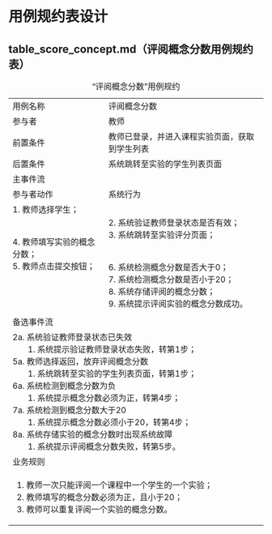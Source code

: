 # 用例规约表设计

## table_score_concept.md（评阅概念分数用例规约表）

<table>
    <caption>“评阅概念分数”用例规约</caption>
    <tr>
        <td>用例名称</td>
        <td>评阅概念分数</td>
    </tr>
    <tr>
        <td>参与者</td>
        <td>教师</td>
    </tr>
    <tr>
        <td>前置条件</td>
        <td>教师已登录，并进入课程实验页面，获取到学生列表</td>
    </tr>
    <tr>
        <td>后置条件</td>
        <td>系统跳转至实验的学生列表页面</td>
    </tr>
    <tr>
        <td colspan="2">主事件流</td>
    </tr>
    <tr>
        <td>参与者动作</td>
        <td>系统行为</td>
    </tr>
    <tr>
        <td>
            1. 教师选择学生；<br><br><br>
            4. 教师填写实验的概念分数；<br>
            5. 教师点击提交按钮；<br><br><br><br><br>
        </td>
        <td>
            <br>
            2. 系统验证教师登录状态是否有效；<br>
            3. 系统跳转至实验评分页面；<br><br><br>
            6. 系统检测概念分数是否大于0；<br>
            7. 系统检测概念分数是否小于20；<br>
            8. 系统存储评阅的概念分数；<br>
            9. 系统提示评阅实验的概念分数成功。
        </td>
    </tr>
    <tr>
        <td colspan="2">备选事件流</td>
    </tr>
    <tr>
        <td colspan="2">
            2a. 系统验证教师登录状态已失效<br>
                &nbsp&nbsp&nbsp&nbsp&nbsp&nbsp
                1. 系统提示验证教师登录状态失败，转第1步；<br>
            5a. 教师选择返回，放弃评阅概念分数<br>
                &nbsp&nbsp&nbsp&nbsp&nbsp&nbsp
                1. 系统跳转至实验的学生列表页面，转第1步；<br>
            6a. 系统检测到概念分数为负<br>
                &nbsp&nbsp&nbsp&nbsp&nbsp&nbsp
                1. 系统提示概念分数必须为正，转第4步；<br>
            7a. 系统检测到概念分数大于20<br>
                &nbsp&nbsp&nbsp&nbsp&nbsp&nbsp
                1. 系统提示概念分数必须小于20，转第4步；<br>
            8a. 系统存储实验的概念分数时出现系统故障<br>
                &nbsp&nbsp&nbsp&nbsp&nbsp&nbsp
                1. 系统提示评阅概念分数失败，转第5步。
        </td>
    </tr>
    <tr>
        <td colspan="2">业务规则</td>
    </tr>
    <tr>
        <td colspan="2">
            <ol>
                <li>教师一次只能评阅一个课程中一个学生的一个实验；</li>
                <li>教师填写的概念分数必须为正，且小于20；</li>
                <li>教师可以重复评阅一个实验的概念分数。</li>
            </ol>
        </td>
    </tr>
</table>